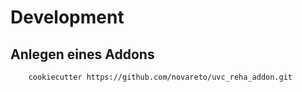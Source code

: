 # Development

## Anlegen eines Addons


``` bash
    cookiecutter https://github.com/novareto/uvc_reha_addon.git

```

